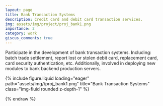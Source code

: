 ```yaml
---
layout: page
title: Bank Transaction Systems
description: Credit card and debit card transaction services.
img: assets/img/project/proj_bank1.png
importance: 2
category: work
giscus_comments: true
---
```


Participate in the development of bank transaction systems. Including: batch trade settlement, report
lost or stolen debit card, replacement card, card security authentication, etc. Additionally, involved in
deploying new modules to bank backend production servers.


<div class="row">
    <div class="col-sm mt-3 mt-md-0">
        {% include figure.liquid loading="eager" path="assets/img//proj_bank1.png" title="Bank Transaction Systems" class="img-fluid rounded z-depth-1" %}
    </div>
</div>
<div class="caption">
    
</div>


{% endraw %}

